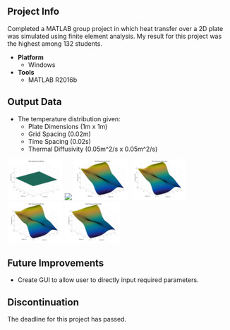 ## Project Info
Completed a MATLAB group project in which heat transfer over a 2D plate was simulated using finite element analysis. My result for this project was the highest among 132 students.
* **Platform**
  * Windows
* **Tools**
  * MATLAB R2016b
  
## Output Data
* The temperature distribution given: 
  * Plate Dimensions (1m x 1m) 
  * Grid Spacing (0.02m)
  * Time Spacing (0.02s)
  * Thermal Diffusivity (0.05m^2/s x 0.05m^2/s)

<img width="25%" src="https://raw.githubusercontent.com/MAShah-UK/2DPlateHeatTransferSim/master/Graphs/MATLAB%20Q1/%231%20at%20time%20%5B0s%5D.png">
<img width="25%" src="raw/master/Graphs/MATLAB%20Q1/%231%20at%20time%20%5B0s%5D.png">
<img width="25%" src="/Graphs/%233%20at%20time%20%5B2s%5D.png">
<img width="25%" src="Graphs/%234%20at%20time%20%5B3s%5D.png">
<img width="25%" src="Graphs/%235%20at%20time%20%5B5s%5D.png">
<img width="25%" src="Graphs/%236%20at%20time%20%5B10s%5D.png">

## Future Improvements
* Create GUI to allow user to directly input required parameters.

## Discontinuation
The deadline for this project has passed.
